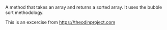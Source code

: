 A method that takes an array and returns a sorted array. It uses the bubble sort methodology.

This is an excercise from https://theodinproject.com